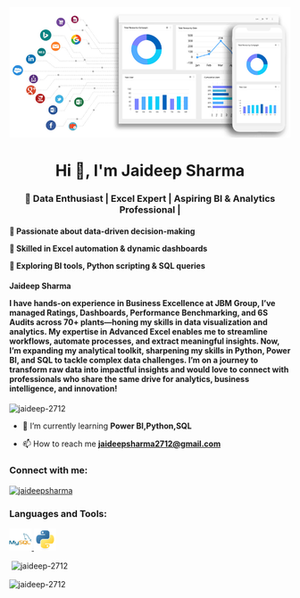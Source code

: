 ![logo](banner.gif)
<h1 align="center">Hi 👋, I'm Jaideep Sharma</h1>
<h3 align="center">🚀 Data Enthusiast | Excel Expert | Aspiring BI & Analytics Professional |

  <h4 align="left">

  🔹 Passionate about data-driven decision-making 

  🔹 Skilled in Excel automation & dynamic dashboards
  
  🔹 Exploring BI tools, Python scripting & SQL queries

  <h4 align="left"> Jaideep Sharma 

    
I have hands-on experience in Business Excellence at JBM Group, I’ve managed Ratings, Dashboards, Performance Benchmarking, and 6S Audits across 70+ plants—honing my skills in data visualization and analytics. My expertise in Advanced Excel enables me to streamline workflows, automate processes, and extract meaningful insights. Now, I’m expanding my analytical toolkit, sharpening my skills in Python, Power BI, and SQL to tackle complex data challenges. I’m on a journey to transform raw data into impactful insights and would love to connect with professionals who share the same drive for analytics, business intelligence, and innovation!</h4>

<p align="left"> <img src="https://komarev.com/ghpvc/?username=jaideep-2712&label=Profile%20views&color=0e75b6&style=flat" alt="jaideep-2712" /> </p>

- 🌱 I’m currently learning **Power BI,Python,SQL**

- 📫 How to reach me **jaideepsharma2712@gmail.com**

<h3 align="left">Connect with me:</h3>
<p align="left">
<a href="https://www.linkedin.com/in/contactjai?lipi=urn%3Ali%3Apage%3Ad_flagship3_profile_view_base_contact_details%3BtA8vDzjiQ%2FiptuFoZDgNOA%3D%3D" target="blank"><img align="center" src="https://raw.githubusercontent.com/rahuldkjain/github-profile-readme-generator/master/src/images/icons/Social/linked-in-alt.svg" alt="jaideepsharma" height="30" width="40" /></a>
</p>

<h3 align="left">Languages and Tools:</h3>


<p align="left"> <a href="https://www.mysql.com/" target="_blank" rel="noreferrer"> <img src="https://raw.githubusercontent.com/devicons/devicon/master/icons/mysql/mysql-original-wordmark.svg" alt="mysql" width="40" height="40"/> </a> <a href="https://www.python.org" target="_blank" rel="noreferrer"> <img src="https://raw.githubusercontent.com/devicons/devicon/master/icons/python/python-original.svg" alt="python" width="40" height="40"/> </a> </p>


<p>&nbsp;<img align="center" src="https://github-readme-stats.vercel.app/api?username=jaideep-2712&show_icons=true&locale=en" alt="jaideep-2712" /></<p>
<p><img align="center" src="https://github-readme-streak-stats.herokuapp.com/?user=jaideep-2712&" alt="jaideep-2712" /></p>
